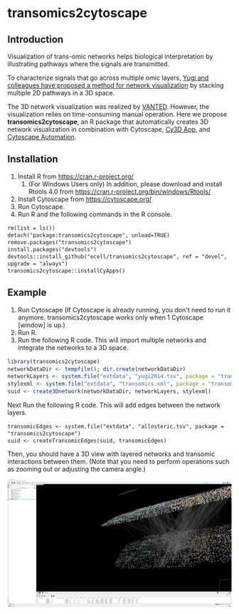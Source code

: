 # transomics2cytoscape

## Introduction

Visualization of trans-omic networks helps biological interpretation by
illustrating pathways where the signals are transmitted.

To characterize signals that go across multiple omic layers, [Yugi and
colleagues have proposed a method for network visualization](https://pubmed.ncbi.nlm.nih.gov/25131207/)
by stacking multiple 2D pathways in a 3D space.

The 3D network visualization was realized by [VANTED](https://www.cls.uni-konstanz.de/software/vanted/).
However, the visualization relies on time-consuming manual operation.
Here we propose **transomics2cytoscape**, an R package that automatically creates
3D network visualization in combination with
Cytoscape, [Cy3D App](http://apps.cytoscape.org/apps/cy3d), and
[Cytoscape Automation](https://genomebiology.biomedcentral.com/articles/10.1186/s13059-019-1758-4).

## Installation

1. Install R from https://cran.r-project.org/
    1. (For Windows Users only) In addition, please download and install Rtools 4.0 from https://cran.r-project.org/bin/windows/Rtools/ 
2. Install Cytoscape from https://cytoscape.org/
3. Run Cytoscape.
3. Run R and the following commands in the R console.

```{R}
rm(list = ls())
detach("package:transomics2cytoscape", unload=TRUE)
remove.packages("transomics2cytoscape")
install.packages("devtools")
devtools::install_github("ecell/transomics2cytoscape", ref = "devel", upgrade = "always")
transomics2cytoscape::installCyApps()
```

## Example

1. Run Cytoscape (If Cytoscape is already running, you don't need to run it anymore. transomics2cytoscape works only when 1 Cytoscape [window] is up.)
2. Run R.
3. Run the following R code. This will import multiple networks and integrate the networks to a 3D space.

```R
library(transomics2cytoscape)
networkDataDir <- tempfile(); dir.create(networkDataDir)
networkLayers <- system.file("extdata", "yugi2014.tsv", package = "transomics2cytoscape")
stylexml <- system.file("extdata", "transomics.xml", package = "transomics2cytoscape")
suid <- create3Dnetwork(networkDataDir, networkLayers, stylexml)
```

Next Run the following R code. This will add edges between the network layers.

```
transomicEdges <- system.file("extdata", "allosteric.tsv", package = "transomics2cytoscape")
suid <- createTransomicEdges(suid, transomicEdges)
```

Then, you should have a 3D view with layered networks and transomic
interactions between them.
(Note that you need to perform operations such as zooming out or adjusting the
camera angle.)

![allosteric_result](man/figures/allosteric_result.png)
